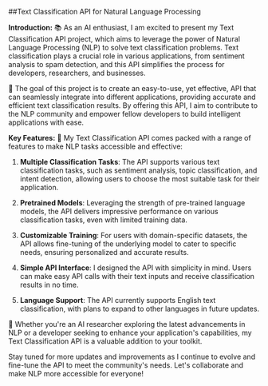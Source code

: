 ##Text Classification API for Natural Language Processing

**Introduction:**
📚 As an AI enthusiast, I am excited to present my Text Classification API project, which aims to leverage the power of Natural Language Processing (NLP) to solve text classification problems. Text classification plays a crucial role in various applications, from sentiment analysis to spam detection, and this API simplifies the process for developers, researchers, and businesses.

🎯 The goal of this project is to create an easy-to-use, yet effective, API that can seamlessly integrate into different applications, providing accurate and efficient text classification results. By offering this API, I aim to contribute to the NLP community and empower fellow developers to build intelligent applications with ease.

**Key Features:**
🚀 My Text Classification API comes packed with a range of features to make NLP tasks accessible and effective:

1. **Multiple Classification Tasks**: The API supports various text classification tasks, such as sentiment analysis, topic classification, and intent detection, allowing users to choose the most suitable task for their application.

2. **Pretrained Models**: Leveraging the strength of pre-trained language models, the API delivers impressive performance on various classification tasks, even with limited training data.

3. **Customizable Training**: For users with domain-specific datasets, the API allows fine-tuning of the underlying model to cater to specific needs, ensuring personalized and accurate results.

4. **Simple API Interface**: I designed the API with simplicity in mind. Users can make easy API calls with their text inputs and receive classification results in no time.

5. **Language Support**: The API currently supports English text classification, with plans to expand to other languages in future updates.

🌟 Whether you're an AI researcher exploring the latest advancements in NLP or a developer seeking to enhance your application's capabilities, my Text Classification API is a valuable addition to your toolkit.

Stay tuned for more updates and improvements as I continue to evolve and fine-tune the API to meet the community's needs. Let's collaborate and make NLP more accessible for everyone!


